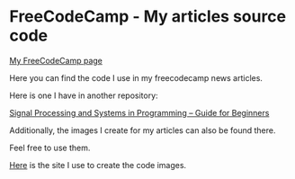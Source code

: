 # FreeCodeCamp - My articles source code

[My FreeCodeCamp page](https://www.freecodecamp.org/news/author/tiago/)

Here you can find the code I use in my freecodecamp news articles. 

Here is one I have in another repository:

[Signal Processing and Systems in Programming – Guide for Beginners](https://github.com/tiagomonteiro0715/Signal-Processing-and-Systems-in-Programming-Guide-for-Beginners)

Additionally, the images I create for my articles can also be found there. 

Feel free to use them. 

[Here](https://ray.so/) is the site I use to create the code images.
